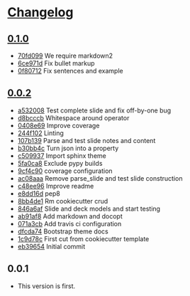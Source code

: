 # [Changelog](https://github.com/michaeljoseph/snide/releases)

## [0.1.0](https://github.com/michaeljoseph/snide/compare/0.0.2...0.1.0)

* [70fd099](https://github.com/michaeljoseph/snide/commit/70fd099) We require markdown2
* [6ce971d](https://github.com/michaeljoseph/snide/commit/6ce971d) Fix bullet markup
* [0f80712](https://github.com/michaeljoseph/snide/commit/0f80712) Fix sentences and example

## [0.0.2](https://github.com/michaeljoseph/snide/compare/0.0.1...0.0.2)

* [a532008](https://github.com/michaeljoseph/snide/commit/a532008) Test complete slide and fix off-by-one bug
* [d8bcccb](https://github.com/michaeljoseph/snide/commit/d8bcccb) Whitespace around operator
* [0408e69](https://github.com/michaeljoseph/snide/commit/0408e69) Improve coverage
* [244f102](https://github.com/michaeljoseph/snide/commit/244f102) Linting
* [107b139](https://github.com/michaeljoseph/snide/commit/107b139) Parse and test slide notes and content
* [b30bb4c](https://github.com/michaeljoseph/snide/commit/b30bb4c) Turn json into a property
* [c509937](https://github.com/michaeljoseph/snide/commit/c509937) Import sphinx theme
* [5fa0ca8](https://github.com/michaeljoseph/snide/commit/5fa0ca8) Exclude pypy builds
* [9cf4c90](https://github.com/michaeljoseph/snide/commit/9cf4c90) coverage configuration
* [ac08aaa](https://github.com/michaeljoseph/snide/commit/ac08aaa) Remove parse_slide and test slide construction
* [c48ee96](https://github.com/michaeljoseph/snide/commit/c48ee96) Improve readme
* [e8dd16d](https://github.com/michaeljoseph/snide/commit/e8dd16d) pep8
* [8bb4de1](https://github.com/michaeljoseph/snide/commit/8bb4de1) Rm cookiecutter crud
* [846a6af](https://github.com/michaeljoseph/snide/commit/846a6af) Slide and deck models and start testing
* [ab91af8](https://github.com/michaeljoseph/snide/commit/ab91af8) Add markdown and docopt
* [071a3cb](https://github.com/michaeljoseph/snide/commit/071a3cb) Add travis ci configuration
* [dfcda74](https://github.com/michaeljoseph/snide/commit/dfcda74) Bootstrap theme docs
* [1c9d78c](https://github.com/michaeljoseph/snide/commit/1c9d78c) First cut from cookiecutter template
* [eb39654](https://github.com/michaeljoseph/snide/commit/eb39654) Initial commit

## 0.0.1

* This version is first.